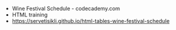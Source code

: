 - Wine Festival Schedule - codecademy.com
- HTML training
- https://servetisikli.github.io/html-tables-wine-festival-schedule
